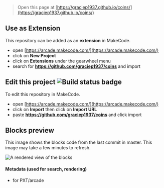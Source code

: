  


> Open this page at [https://graciep1937.github.io/coins/](https://graciep1937.github.io/coins/)

## Use as Extension

This repository can be added as an **extension** in MakeCode.

* open [https://arcade.makecode.com/](https://arcade.makecode.com/)
* click on **New Project**
* click on **Extensions** under the gearwheel menu
* search for **https://github.com/graciep1937/coins** and import

## Edit this project ![Build status badge](https://github.com/graciep1937/coins/workflows/MakeCode/badge.svg)

To edit this repository in MakeCode.

* open [https://arcade.makecode.com/](https://arcade.makecode.com/)
* click on **Import** then click on **Import URL**
* paste **https://github.com/graciep1937/coins** and click import

## Blocks preview

This image shows the blocks code from the last commit in master.
This image may take a few minutes to refresh.

![A rendered view of the blocks](https://github.com/graciep1937/coins/raw/master/.github/makecode/blocks.png)

#### Metadata (used for search, rendering)

* for PXT/arcade
<script src="https://makecode.com/gh-pages-embed.js"></script><script>makeCodeRender("{{ site.makecode.home_url }}", "{{ site.github.owner_name }}/{{ site.github.repository_name }}");</script>
